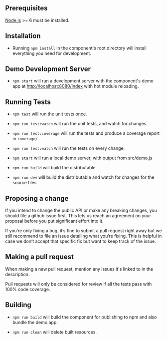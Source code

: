 ## Prerequisites

[Node.js](http://nodejs.org/) >= 6 must be installed.

## Installation

- Running `npm install` in the component's root directory will install everything you need for development.

## Demo Development Server

- `npm start` will run a development server with the component's demo app at [http://localhost:8080/index](http://localhost:8080/index) with hot module reloading.

## Running Tests

- `npm test` will run the unit tests once.

- `npm run test:watch` will run the unit tests, and watch for changes

- `npm run test:coverage` will run the tests and produce a coverage report in `coverage/`.

- `npm run test:watch` will run the tests on every change.

- `npm start` will run a local demo server, with output from src/demo.js

- `npm run build` will build the distributable

- `npm run dev` will build the distributable and watch for changes for the source files

## Proposing a change
If you intend to change the public API or make any breaking changes, you should file a github issue first. This lets us reach an agreement on your proposal before you put significant effort into it.

If you’re only fixing a bug, it’s fine to submit a pull request right away but we still recommend to file an issue detailing what you’re fixing. This is helpful in case we don’t accept that specific fix but want to keep track of the issue.

## Making a pull request
When making a new pull request, mention any issues it's linked to in the description.

Pull requests will only be considered for review if all the tests pass with 100% code coverage.

## Building

- `npm run build` will build the component for publishing to npm and also bundle the demo app.

- `npm run clean` will delete built resources.
